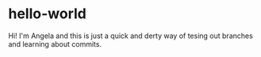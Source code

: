 # hello-world

Hi! 
I'm Angela and this is just a quick and derty way of tesing out branches and learning about commits.
